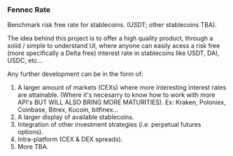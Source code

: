### Fennec Rate ###

Benchmark risk free rate for stablecoins.
(USDT; other stablecoins TBA).  


The idea behind this project is to offer a high quality product, through a solid / simple to understand UI, 
where anyone can easily acess a risk free (more specifically a Delta free) interest 
rate in stablecoins like USDT, DAI, USDC, etc...

Any further development can be in the form of: 
  1) A larger amount of markets (CEXs) where more interesting interest rates are attainable.
     (Where it's necesarry to know how to work with more API's BUT WILL ALSO BRING MORE MATURITIES).
     Ex: Kraken, Poloniex, Coinbase, Bitrex, Kucoin, bitfinex...
  2) A larger display of available stablecoins.
  3) Integration of other investment strategies (i.e. perpetual futures options).
  4) Intra-platform (CEX & DEX spreads).
  5) More TBA.
